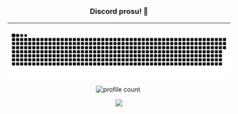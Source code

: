  <div align="center">
 
  ### Discord prosu! 🤠
  
  ***
  <a href=#><img src="sqarlexcontributions.svg"></a>
  
![profile count](https://komarev.com/ghpvc/?username=sqarlex&color=8b72ff)&nbsp;

[<img src="https://discord.c99.nl/widget/theme-4/961687693882949692.png"></img>](https://discord.com/users/449176134748340225)
</div>
